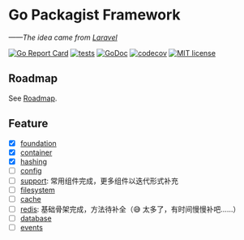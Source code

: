 # Go Packagist Framework

_——The idea came from [Laravel](https://github.com/laravel)_

[![Go Report Card](https://goreportcard.com/badge/github.com/go-packagist/framework)](https://goreportcard.com/report/github.com/go-packagist/framework)
[![tests](https://github.com/go-packagist/framework/actions/workflows/go.yml/badge.svg)](https://github.com/go-packagist/framework/actions/workflows/go.yml)
[![GoDoc](https://pkg.go.dev/badge/github.com/go-packagist/framework)](https://pkg.go.dev/github.com/go-packagist/framework)
[![codecov](https://codecov.io/gh/go-packagist/framework/branch/master/graph/badge.svg?token=5TWGQ9DIRU)](https://codecov.io/gh/go-packagist/framework)
[![MIT license](https://img.shields.io/badge/license-MIT-brightgreen.svg)](https://opensource.org/licenses/MIT)

## Roadmap

See [Roadmap](roadmap.md).

## Feature

- [x] [foundation](./foundation)
- [x] [container](./container)
- [x] [hashing](./hashing)
- [ ] [config](./config)
- [ ] [support](./support): 常用组件完成，更多组件以迭代形式补充
- [ ] [filesystem](./filesystem)
- [ ] [cache](./cache)
- [ ] [redis](./redis): 基础骨架完成，方法待补全（😅 太多了，有时间慢慢补吧……）
- [ ] [database](./database)
- [ ] [events](./events)
